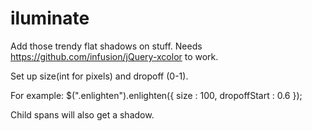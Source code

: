iluminate
=========

Add those trendy flat shadows on stuff. Needs https://github.com/infusion/jQuery-xcolor to work.

Set up size(int for pixels) and dropoff (0-1).

For example: 
$(".enlighten").enlighten({
  size         : 100,
  dropoffStart : 0.6
});

Child spans will also get a shadow.

